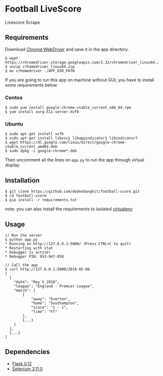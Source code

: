 # Football LiveScore
Livescore Scrape

## Requirements 
Download [Chrome WebDriver](http://chromedriver.chromium.org/downloads) and save it in the app directory.
```
$ wget https://chromedriver.storage.googleapis.com/2.32/chromedriver_linux64.zip
$ unzip crhomedriver_linux64.zip
$ mv crhomedriver ./APP_DIR_PATH
```
If you are going to run this app on machine without GUI, you have to install some requirements below

### Centos
```
$ sudo yum install google-chrome-stable_current_x86_64.rpm
$ yum install xorg-X11-server-Xvfb
```
### Ubuntu
```
$ sudo apt-get install xvfb
$ sudo apt-get install libxss1 libappindicator1 libindicator7
$ wget https://dl.google.com/linux/direct/google-chrome-stable_current_amd64.deb
$ sudo dpkg -i google-chrome*.deb
```

Then uncomment all the lines on ```app.py``` to run the app through virtual display.

## Installation

```
$ git clone https://github.com/dedenbangkit/football-score.git
$ cd football-score
$ pip install -r requirements.txt
```

note: you can also install the requirements to isolated [virtualenv](https://virtualenv.pypa.io/en/stable/)

## Usage
```
// Run the server
$ python app.py
* Running on http://127.0.0.1:5000/ (Press CTRL+C to quit)
* Restarting with stat
* Debugger is active!
* Debugger PIN: 953-947-058

// Call the app
$ curl http://127.0.0.1:5000/2018-05-06
[
  {
    "date": "May 5 2018",
    "league": "England - Premier League",
    "match": [
        {
            "away": "Everton",
            "home": "Southampton",
            "score": "1 - 1",
            "time": "FT"
        },
        {...}
    ]
  },
  {...}
]
```

## Dependencies
- [Flask 0.12](http://flask.pocoo.org/)
- [Selenium 3.11.0](http://selenium-python.readthedocs.io/)
